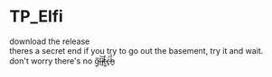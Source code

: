# TP_Elfi
download the release
<br>theres a secret end if you try to go out the basement, try it and wait.
<br>don't worry there's no g̵̹͂͘l̵̖͝ī̸̞t̶̫̼̾c̶̨̈́ĥ̵͍̍
